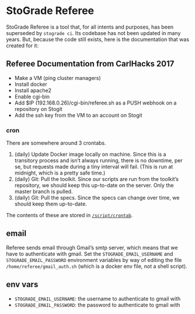 # StoGrade Referee

StoGrade Referee is a tool that, for all intents and purposes, has been superseded by `stograde ci`.
Its codebase has not been updated in many years.
But, because the code still exists, here is the documentation that was created for it:

## Referee Documentation from CarlHacks 2017

- Make a VM (ping cluster managers)
- Install docker
- Install apache2
- Enable cgi-bin
- Add $IP (192.168.0.26)/cgi-bin/referee.sh as a PUSH webhook on a repository on Stogit
- Add the ssh key from the VM to an account on Stogit

### cron
There are somewhere around 3 crontabs.

1. (daily) Update Docker image locally on machine. Since this is a transitory process and isn’t always running, there is
no downtime, per se, but requests made during a tiny interval will fail. (This is run at midnight, which is a pretty safe
time.)
2. (daily) Git: Pull the toolkit. Since our scripts are run from the toolkit’s repository, we should keep this up-to-date
on the server. Only the master branch is pulled.
3. (daily) Git: Pull the specs. Since the specs can change over time, we should keep them up-to-date.

The contents of these are stored in [`/script/crontab`](https://github.com/stograde/stograde/blob/master/script/crontab).

## email
Referee sends email through Gmail’s smtp server, which means that we have to authenticate with gmail. Set the
`STOGRADE_EMAIL_USERNAME` and `STOGRADE_EMAIL_PASSWORD` environment variables by way of editing the file
`/home/referee/gmail_auth.sh` (which is a docker env file, not a shell script).

## env vars
- `STOGRADE_EMAIL_USERNAME`: the username to authenticate to gmail with
- `STOGRADE_EMAIL_PASSWORD`: the password to authenticate to gmail with


